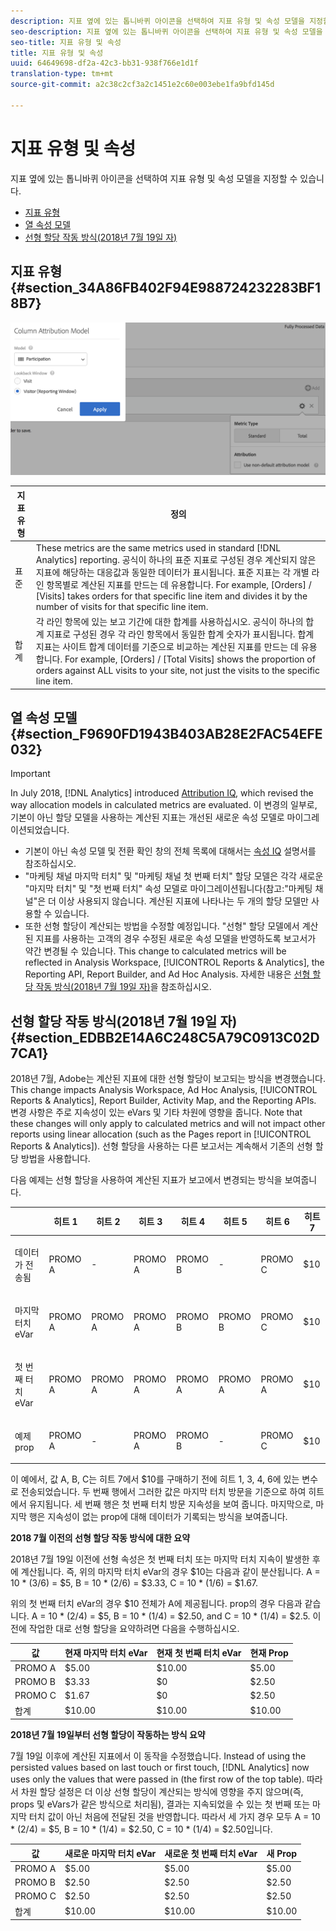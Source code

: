 ```yaml
---
description: 지표 옆에 있는 톱니바퀴 아이콘을 선택하여 지표 유형 및 속성 모델을 지정할 수 있습니다.
seo-description: 지표 옆에 있는 톱니바퀴 아이콘을 선택하여 지표 유형 및 속성 모델을 지정할 수 있습니다.
seo-title: 지표 유형 및 속성
title: 지표 유형 및 속성
uuid: 64649698-df2a-42c3-bb31-938f766e1d1f
translation-type: tm+mt
source-git-commit: a2c38c2cf3a2c1451e2c60e003ebe1fa9bfd145d

---
```



# 지표 유형 및 속성

지표 옆에 있는 톱니바퀴 아이콘을 선택하여 지표 유형 및 속성 모델을 지정할 수 있습니다.

* [지표 유형](../../../../../components/c-calcmetrics/c-workflow/cm-workflow/c-build-metrics/m-metric-type-alloc.md#section_34A86FB402F94E988724232283BF18B7)
* [열 속성 모델](../../../../../components/c-calcmetrics/c-workflow/cm-workflow/c-build-metrics/m-metric-type-alloc.md#section_F9690FD1943B403AB28E2FAC54EFE032)
* [선형 할당 작동 방식(2018년 7월 19일 자)](../../../../../components/c-calcmetrics/c-workflow/cm-workflow/c-build-metrics/m-metric-type-alloc.md#section_EDBB2E14A6C248C5A79C0913C02D7CA1)

## 지표 유형 {#section_34A86FB402F94E988724232283BF18B7}

![](assets/cm_type_alloc.png)

| 지표 유형 | 정의 |
|---|---|
| 표준 | These metrics are the same metrics used in standard [!DNL Analytics] reporting. 공식이 하나의 표준 지표로 구성된 경우 계산되지 않은 지표에 해당하는 대응값과 동일한 데이터가 표시됩니다. 표준 지표는 각 개별 라인 항목별로 계산된 지표를 만드는 데 유용합니다. For example, [Orders] / [Visits] takes orders for that specific line item and divides it by the number of visits for that specific line item. |
| 합계 | 각 라인 항목에 있는 보고 기간에 대한 합계를 사용하십시오. 공식이 하나의 합계 지표로 구성된 경우 각 라인 항목에서 동일한 합계 숫자가 표시됩니다. 합계 지표는 사이트 합계 데이터를 기준으로 비교하는 계산된 지표를 만드는 데 유용합니다. For example, [Orders] / [Total Visits] shows the proportion of orders against ALL visits to your site, not just the visits to the specific line item. |

## 열 속성 모델 {#section_F9690FD1943B403AB28E2FAC54EFE032}

>[!IMPORTANT]
>
>In July 2018, [!DNL Analytics] introduced [Attribution IQ](https://marketing.adobe.com/resources/help/en_US/analytics/analysis-workspace/attribution.html), which revised the way allocation models in calculated metrics are evaluated. 이 변경의 일부로, 기본이 아닌 할당 모델을 사용하는 계산된 지표는 개선된 새로운 속성 모델로 마이그레이션되었습니다.
>
>* 기본이 아닌 속성 모델 및 전환 확인 창의 전체 목록에 대해서는 [속성 IQ](https://marketing.adobe.com/resources/help/en_US/analytics/analysis-workspace/attribution.html) 설명서를 참조하십시오.
>* "마케팅 채널 마지막 터치" 및 "마케팅 채널 첫 번째 터치" 할당 모델은 각각 새로운 "마지막 터치" 및 "첫 번째 터치" 속성 모델로 마이그레이션됩니다(참고:"마케팅 채널"은 더 이상 사용되지 않습니다. 계산된 지표에 나타나는 두 개의 할당 모델만 사용할 수 있습니다.
>* 또한 선형 할당이 계산되는 방법을 수정할 예정입니다. "선형" 할당 모델에서 계산된 지표를 사용하는 고객의 경우 수정된 새로운 속성 모델을 반영하도록 보고서가 약간 변경될 수 있습니다. This change to calculated metrics will be reflected in Analysis Workspace, [!UICONTROL Reports &amp; Analytics], the Reporting API, Report Builder, and Ad Hoc Analysis. 자세한 내용은 [선형 할당 작동 방식(2018년 7월 19일 자)](../../../../../components/c-calcmetrics/c-workflow/cm-workflow/c-build-metrics/m-metric-type-alloc.md#section_EDBB2E14A6C248C5A79C0913C02D7CA1)을 참조하십시오.
>



## 선형 할당 작동 방식(2018년 7월 19일 자) {#section_EDBB2E14A6C248C5A79C0913C02D7CA1}

2018년 7월, Adobe는 계산된 지표에 대한 선형 할당이 보고되는 방식을 변경했습니다. This change impacts Analysis Workspace, Ad Hoc Analysis, [!UICONTROL Reports &amp; Analytics], Report Builder, Activity Map, and the Reporting APIs. 변경 사항은 주로 지속성이 있는 eVars 및 기타 차원에 영향을 줍니다. Note that these changes will only apply to calculated metrics and will not impact other reports using linear allocation (such as the Pages report in [!UICONTROL Reports &amp; Analytics]). 선형 할당을 사용하는 다른 보고서는 계속해서 기존의 선형 할당 방법을 사용합니다.

다음 예제는 선형 할당을 사용하여 계산된 지표가 보고에서 변경되는 방식을 보여줍니다.

<table id="table_E66D066A3E7B4232BBC220775F8B985A"> 
 <thead> 
  <tr> 
   <th colname="col1" class="entry"> </th> 
   <th colname="col2" class="entry"> 히트 1 </th> 
   <th colname="col3" class="entry"> 히트 2 </th> 
   <th colname="col4" class="entry"> 히트 3 </th> 
   <th colname="col5" class="entry"> 히트 4 </th> 
   <th colname="col6" class="entry"> 히트 5 </th> 
   <th colname="col7" class="entry"> 히트 6 </th> 
   <th colname="col8" class="entry"> 히트 7 </th> 
  </tr>
 </thead>
 <tbody> 
  <tr> 
   <td colname="col1"> <p>데이터가 전송됨 </p> </td> 
   <td colname="col2"> PROMO A </td> 
   <td colname="col3"> - </td> 
   <td colname="col4"> PROMO A </td> 
   <td colname="col5"> PROMO B </td> 
   <td colname="col6"> - </td> 
   <td colname="col7"> PROMO C </td> 
   <td colname="col8"> $10 </td> 
  </tr> 
  <tr> 
   <td colname="col1"> <p>마지막 터치 eVar </p> </td> 
   <td colname="col2"> PROMO A </td> 
   <td colname="col3"> PROMO A </td> 
   <td colname="col4"> PROMO A </td> 
   <td colname="col5"> PROMO B </td> 
   <td colname="col6"> PROMO B </td> 
   <td colname="col7"> PROMO C </td> 
   <td colname="col8"> $10 </td> 
  </tr> 
  <tr> 
   <td colname="col1"> <p>첫 번째 터치 eVar </p> </td> 
   <td colname="col2"> PROMO A </td> 
   <td colname="col3"> PROMO A </td> 
   <td colname="col4"> PROMO A </td> 
   <td colname="col5"> PROMO A </td> 
   <td colname="col6"> PROMO A </td> 
   <td colname="col7"> PROMO A </td> 
   <td colname="col8"> $10 </td> 
  </tr> 
  <tr> 
   <td colname="col1"> <p>예제 prop </p> </td> 
   <td colname="col2"> PROMO A </td> 
   <td colname="col3"> - </td> 
   <td colname="col4"> PROMO A </td> 
   <td colname="col5"> PROMO B </td> 
   <td colname="col6"> - </td> 
   <td colname="col7"> PROMO C </td> 
   <td colname="col8"> $10 </td> 
  </tr> 
 </tbody> 
</table>

이 예에서, 값 A, B, C는 히트 7에서 $10를 구매하기 전에 히트 1, 3, 4, 6에 있는 변수로 전송되었습니다. 두 번째 행에서 그러한 값은 마지막 터치 방문을 기준으로 하여 히트에서 유지됩니다. 세 번째 행은 첫 번째 터치 방문 지속성을 보여 줍니다. 마지막으로, 마지막 행은 지속성이 없는 prop에 대해 데이터가 기록되는 방식을 보여줍니다.

**2018 7월 이전의 선형 할당 작동 방식에 대한 요약**

2018년 7월 19일 이전에 선형 속성은 첫 번째 터치 또는 마지막 터치 지속이 발생한 후에 계산됩니다. 즉, 위의 마지막 터치 eVar의 경우 $10는 다음과 같이 분산됩니다. A = 10 * (3/6) = $5, B = 10 * (2/6) = $3.33, C = 10 * (1/6) = $1.67.

위의 첫 번째 터치 eVar의 경우 $10 전체가 A에 제공됩니다. prop의 경우 다음과 같습니다. A = 10 * (2/4) = $5, B = 10 * (1/4) = $2.50, and C = 10 * (1/4) = $2.5. 이전에 작업한 대로 선형 할당을 요약하려면 다음을 수행하십시오.

| 값 | 현재 마지막 터치 eVar | 현재 첫 번째 터치 eVar | 현재 Prop |
|---|---|---|---|
| PROMO A | $5.00 | $10.00 | $5.00 |
| PROMO B | $3.33 | $0 | $2.50 |
| PROMO C | $1.67 | $0 | $2.50 |
| 합계 | $10.00 | $10.00 | $10.00 |

**2018년 7월 19일부터 선형 할당이 작동하는 방식 요약**

7월 19일 이후에 계산된 지표에서 이 동작을 수정했습니다. Instead of using the persisted values based on last touch or first touch, [!DNL Analytics] now uses only the values that were passed in (the first row of the top table). 따라서 차원 할당 설정은 더 이상 선형 할당이 계산되는 방식에 영향을 주지 않으며(즉, props 및 eVars가 같은 방식으로 처리됨), 결과는 지속되었을 수 있는 첫 번째 또는 마지막 터치 값이 아닌 처음에 전달된 것을 반영합니다. 따라서 세 가지 경우 모두 A = 10 * (2/4) = $5, B = 10 * (1/4) = $2.50, C = 10 * (1/4) = $2.50입니다.

| 값 | 새로운 마지막 터치 eVar | 새로운 첫 번째 터치 eVar | 새 Prop |
|---|---|---|---|
| PROMO A | $5.00 | $5.00 | $5.00 |
| PROMO B | $2.50 | $2.50 | $2.50 |
| PROMO C | $2.50 | $2.50 | $2.50 |
| 합계 | $10.00 | $10.00 | $10.00 |

<!-- 

<p>Additionally, as part of this change, [!DNL Analytics] is <b>changing how multiple sequential successes</b> are treated. In the following example, 7 hits occurred in the same visit with two orders, one $10 order on hit 4, and one $5 order on hit 7: </p> 
<table id="table_4647AA466D1447F6961DDC10468FCCE1"> 
 <tgroup cols="8">
  <colspec colnum="1" colname="col1" colwidth="1.00*" />
  <colspec colnum="2" colname="col2" colwidth="1.04*" />
  <colspec colnum="3" colname="col3" colwidth="1.02*" />
  <colspec colnum="4" colname="col4" colwidth="1.02*" />
  <colspec colnum="5" colname="col5" colwidth="1.03*" />
  <colspec colnum="6" colname="col6" colwidth="1.02*" />
  <colspec colnum="7" colname="col7" colwidth="1.02*" />
  <colspec colnum="8" colname="col8" colwidth="1.03*" />
  <thead> 
   <tr> 
    <th colname="col1" class="entry"> </th> 
    <th colname="col2" class="entry"> Hit 1 </th> 
    <th colname="col3" class="entry"> Hit 2 </th> 
    <th colname="col4" class="entry"> Hit 3 </th> 
    <th colname="col5" class="entry"> Hit 4 </th> 
    <th colname="col6" class="entry"> Hit 5 </th> 
    <th colname="col7" class="entry"> Hit 6 </th> 
    <th colname="col8" class="entry"> Hit 7 </th> 
   </tr>
  </thead> 
  <tbody> 
   <tr> 
    <td colname="col1"> <p>Data Sent In </p> </td> 
    <td colname="col2"> PROMO A </td> 
    <td colname="col3"> - </td> 
    <td colname="col4"> PROMO B </td> 
    <td colname="col5"> $10 </td> 
    <td colname="col6"> - </td> 
    <td colname="col7"> PROMO C </td> 
    <td colname="col8"> $5 </td> 
   </tr> 
   <tr> 
    <td colname="col1"> <p>Last Touch eVar </p> </td> 
    <td colname="col2"> PROMO A </td> 
    <td colname="col3"> PROMO A </td> 
    <td colname="col4"> PROMO B </td> 
    <td colname="col5"> $10 </td> 
    <td colname="col6"> PROMO B </td> 
    <td colname="col7"> PROMO C </td> 
    <td colname="col8"> $5 </td> 
   </tr> 
   <tr> 
    <td colname="col1"> <p>First Touch eVar </p> </td> 
    <td colname="col2"> PROMO A </td> 
    <td colname="col3"> PROMO A </td> 
    <td colname="col4"> PROMO A </td> 
    <td colname="col5"> $10 </td> 
    <td colname="col6"> PROMO A </td> 
    <td colname="col7"> PROMO A </td> 
    <td colname="col8"> $5 </td> 
   </tr> 
   <tr> 
    <td colname="col1"> <p>Example prop </p> </td> 
    <td colname="col2"> PROMO A </td> 
    <td colname="col3"> - </td> 
    <td colname="col4"> PROMO A </td> 
    <td colname="col5"> $10 </td> 
    <td colname="col6"> - </td> 
    <td colname="col7"> PROMO C </td> 
    <td colname="col8"> $5 </td> 
   </tr> 
  </tbody> 
 </tgroup> 
</table> 
<p> </p> 
<p>Currently (<b>prior to July 19, 2018</b>), linear attribution would carry forward past the initial conversion and persist into the second conversion </p> 
<ul id="ul_FD09813B59F04FF2A96A70BBE0A8F349"> 
 <li id="li_2EC965DDAE334C1795530F7C6F1674C5">In our first-touch eVar example, the total revenue for each promotion would be calculated using the promos prior to conversion on hit 4 for revenue on hit 4, but all promos for the conversion on hit 7. </li> 
 <li id="li_687C03C4B0A941AA800084F324A95FD6">In our last-touch eVar example, this would be: A = (2/3) * 10 + (2/5) * 5 = $8.66, B = (1/3) * 10 + (2/5) * 5 = $5.33, C = (1/5) * 5 = $1.00. In our FT eVar example: A = (3/3) * 10 + (5/5) * 5 = $15.00, and for the prop: A = (1/2) * 10 + (1/3) * 5 = $6.66, B = (1/2) * 10 + (1/3) * 5 = $6.66, and C = (1/3) * 5 = $1.66. </li> 
</ul> 
<p>Resulting in a distribution as follows: </p> 
<table id="table_6A066E602BF641B0BD4B175EE9753C6E"> 
 <tgroup cols="4">
  <colspec colnum="1" colname="col1" colwidth="*" />
  <colspec colnum="2" colname="col2" colwidth="*" />
  <colspec colnum="3" colname="col3" colwidth="*" />
  <colspec colnum="4" colname="col4" colwidth="*" />
  <thead> 
   <tr> 
    <th colname="col1" class="entry"> Values </th> 
    <th colname="col2" class="entry"> Current Last Touch eVar </th> 
    <th colname="col3" class="entry"> Current First Touch eVar </th> 
    <th colname="col4" class="entry"> Current Prop </th> 
   </tr>
  </thead> 
  <tbody> 
   <tr> 
    <td colname="col1"> PROMO A </td> 
    <td colname="col2"> $8.66 </td> 
    <td colname="col3"> $15.00 </td> 
    <td colname="col4"> $6.66 </td> 
   </tr> 
   <tr> 
    <td colname="col1"> PROMO B </td> 
    <td colname="col2"> $5.33 </td> 
    <td colname="col3"> $0.00 </td> 
    <td colname="col4"> $6.66 </td> 
   </tr> 
   <tr> 
    <td colname="col1"> PROMO C </td> 
    <td colname="col2"> $1.00 </td> 
    <td colname="col3"> $0.00 </td> 
    <td colname="col4"> $1.66 </td> 
   </tr> 
   <tr> 
    <td colname="col1"> Total </td> 
    <td colname="col2"> $15.00 </td> 
    <td colname="col3"> $15.00 </td> 
    <td colname="col4"> $15.00 </td> 
   </tr> 
  </tbody> 
 </tgroup> 
</table> 
<p> </p> 
<p><b>After July 19, 2018</b>, [!DNL Analytics] will treat each sequence of conversions independently, meaning linear attribution will no longer carry forward from one conversion to another. In the previous example, attribution will always be treated the same way (regardless of the eVar allocation settings as stated above) and will be calculated as follows: A = (1/2) * 10 = $5, B = (1/2) * 10 = $5, and C = (1/1) * 5 = $5. To summarize: </p> 
<table id="table_2D39CCD158BF488EA404324DF50B9579"> 
 <tgroup cols="4">
  <colspec colnum="1" colname="col1" colwidth="*" />
  <colspec colnum="2" colname="col2" colwidth="*" />
  <colspec colnum="3" colname="col3" colwidth="*" />
  <colspec colnum="4" colname="col4" colwidth="*" />
  <thead> 
   <tr> 
    <th colname="col1" class="entry"> Values </th> 
    <th colname="col2" class="entry"> New Last Touch eVar </th> 
    <th colname="col3" class="entry"> New First Touch eVar </th> 
    <th colname="col4" class="entry"> New Prop </th> 
   </tr>
  </thead> 
  <tbody> 
   <tr> 
    <td colname="col1"> PROMO A </td> 
    <td colname="col2"> $5.00 </td> 
    <td colname="col3"> $5.00 </td> 
    <td colname="col4"> $5.00 </td> 
   </tr> 
   <tr> 
    <td colname="col1"> PROMO B </td> 
    <td colname="col2"> $5.00 </td> 
    <td colname="col3"> $5.00 </td> 
    <td colname="col4"> $5.00 </td> 
   </tr> 
   <tr> 
    <td colname="col1"> PROMO C </td> 
    <td colname="col2"> $5.00 </td> 
    <td colname="col3"> $5.00 </td> 
    <td colname="col4"> $5.00 </td> 
   </tr> 
   <tr> 
    <td colname="col1"> Total </td> 
    <td colname="col2"> $15.00 </td> 
    <td colname="col3"> $15.00 </td> 
    <td colname="col4"> $15.00 </td> 
   </tr> 
  </tbody> 
 </tgroup> 
</table>

 -->

